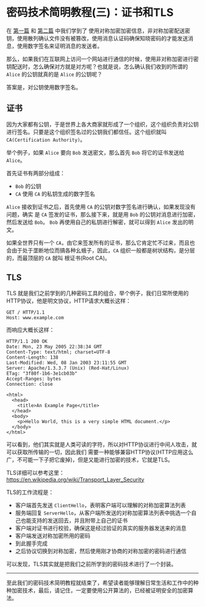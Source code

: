 # 密码技术简明教程(三)：证书和TLS

在 [第一篇](https://jiajunhuang.com/articles/2019_05_12-crypto.md.html) 和 [第二篇](https://jiajunhuang.com/articles/2019_05_14-crypto_part2.md.html) 中我们学到了
使用对称加密加密信息，非对称加密配送密钥，使用散列确认文件没有被篡改，使用消息认证码确保知晓密码的才能发送消息，使用数字签名来证明消息的发送者。

那么，如果我们在互联网上访问一个网站进行通信的时候，使用非对称加密进行密钥配送时，怎么确保对方就是对方呢？也就是说，怎么确认我们收到的所谓的 `Alice` 的公钥就真的是 `Alice` 的公钥呢？

答案是，对公钥使用数字签名。

## 证书

因为大家都有公钥，于是世界上各大商家就形成了一个组织，这个组织负责对公钥进行签名。只要是这个组织签名过的公钥我们都信任。这个组织就叫 `CA(Certification Authority)`。

举个例子，如果 `Alice` 要向 `Bob` 发送密文，那么首先 `Bob` 将它的证书发送给 `Alice`。

首先证书有两部分组成：

- `Bob` 的公钥
- `CA` 使用 `CA` 的私钥生成的数字签名

`Alice` 接收到证书之后，首先使用 `CA` 的公钥对数字签名进行确认，如果发现没有问题，确实
是 `CA` 签发的证书，那么接下来，就是用 `Bob` 的公钥对消息进行加密，然后发送给 `Bob`。
`Bob` 再使用自己的私钥进行解密，就可以得到 `Alice` 发出的明文。

如果全世界只有一个 `CA`，由它来签发所有的证书，那么它肯定忙不过来，而且也会由于处于垄断地位而搞各种幺蛾子，因此，`CA` 组织一般都是树状结构，是分层的，而最顶层的 `CA` 就叫 根证书(Root CA)。

## TLS

TLS 就是我们之前学到的几种密码工具的组合，举个例子，我们日常所使用的HTTP协议，他是明文协议，HTTP请求大概长这样：

```
GET / HTTP/1.1
Host: www.example.com
```

而响应大概长这样：

```
HTTP/1.1 200 OK
Date: Mon, 23 May 2005 22:38:34 GMT
Content-Type: text/html; charset=UTF-8
Content-Length: 138
Last-Modified: Wed, 08 Jan 2003 23:11:55 GMT
Server: Apache/1.3.3.7 (Unix) (Red-Hat/Linux)
ETag: "3f80f-1b6-3e1cb03b"
Accept-Ranges: bytes
Connection: close

<html>
  <head>
    <title>An Example Page</title>
  </head>
  <body>
    <p>Hello World, this is a very simple HTML document.</p>
  </body>
</html>
```

可以看到，他们其实就是人类可读的字符，所以对HTTP协议进行中间人攻击，就可以获取所传输的一切，因此我们
需要一种能够兼容HTTP协议(HTTP应用这么广，不可能一下子把它废掉)，但是又能进行加密的技术，它就是TLS。

TLS详细可以参考这里：https://en.wikipedia.org/wiki/Transport_Layer_Security

TLS的工作流程是：

- 客户端首先发送 `ClientHello`，表明客户端可以理解的对称加密算法列表
- 服务端回复 `ServerHello`，从客户端所发送的对称加密算法列表中挑选一个自己也能支持的发送回去，并且附带上自己的证书
- 客户端对证书进行校验，确保这是经过验证的真实的服务器发送来的消息
- 客户端发送对称加密所用的密码
- 到此握手完成
- 之后协议切换到对称加密，然后使用刚才协商的对称加密的密码进行通信

可以发现，TLS其实就是把我们之前所学到的密码技术进行了一个封装。

---

至此我们的密码技术简明教程就结束了，希望读者能够理解日常生活和工作中的种种加密技术，最后，请记住，一定要使用公开算法的，已经被证明安全的加密算法。
